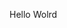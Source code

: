 Hello Wolrd







































































































































































































































































































































































































































































































































































































































































































































































































































































































































































































































































































































































































































































































































































































































































































































































































































































































































































































